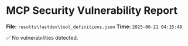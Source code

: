 # MCP Security Vulnerability Report
**File:** `results\fastdev\tool_definitions.json`
**Time:** `2025-06-21 04:15:48`

✅ No vulnerabilities detected.